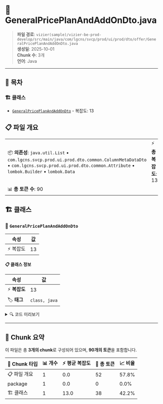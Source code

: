 # 📄 GeneralPricePlanAndAddOnDto.java

> **파일 경로**: `vizier(sample)/vizier-be-prod-develop/src/main/java/com/lgcns/svcp/prod/ui/prod/dto/offer/GeneralPricePlanAndAddOnDto.java`  
> **생성일**: 2025-10-01  
> **Chunk 수**: 3개  
> **언어**: Java
---

## 📑 목차

### 🏗️ 클래스
- [`GeneralPricePlanAndAddOnDto`](#class-generalpriceplanandaddondto) - 복잡도: 13

## 📋 파일 개요

| | |
|--|--|
| 📦 **의존성**: `java.util.List` • `com.lgcns.svcp.prod.ui.prod.dto.common.ColumnMetaDataDto` • `com.lgcns.svcp.prod.ui.prod.dto.common.Attribute` • `lombok.Builder` • `lombok.Data` | ⚡ **총 복잡도**: 13 |
| 📊 **총 토큰 수**: 90 |  |



## 🏗️ 클래스

### <a id="class-generalpriceplanandaddondto"></a>🎯 `GeneralPricePlanAndAddOnDto`

| 속성 | 값 |
|------|----|
| ⚡ 복잡도 | 13 |



#### 📋 클래스 정보

| 속성 | 값 |
|------|----|
| ⚡ **복잡도** | 13 || 📍 **라인 범위** | 13-13 |
| 🏷️ **태그** | `class, java` |

<details>
<summary>🔍 코드 미리보기</summary>

```java
public class GeneralPricePlanAndAddOnDto {
	private Attribute type;
	private Attribute prodUuid;
	private Attribute prodCd;
	private Attribute prodNm;
	private Attribute prodKdCd;
	private Attribute custKdCd;
	private Attribute prodAgeDivsCd;
	private Attribute saleValdStrtDtm;
	private Attribute saleValdEndDtm;
	private Attribute prodOvwDesc;

	private List<ColumnMetaDataDto> columnMetaData;
}...
```

**Chunk 정보**
- 🆔 **ID**: `fd56e020d16c`
- 📍 **라인**: 13-13
- 📊 **토큰**: 38
- 🏷️ **태그**: `class, java`

</details>

---





## 🧩 Chunk 요약

이 파일은 총 **3개의 chunk**로 구성되어 있으며, **90개의 토큰**을 포함합니다.

| 🧩 Chunk 타입 | 📊 개수 | ⚡ 평균 복잡도 | 📝 총 토큰 | 📈 비율 |
|---------------|--------|-------------|----------|--------|
| 📋 파일 개요 | 1 | 0.0 | 52 | 57.8% |
| package | 1 | 0.0 | 0 | 0.0% |
| 🏗️ 클래스 | 1 | 13.0 | 38 | 42.2% |

